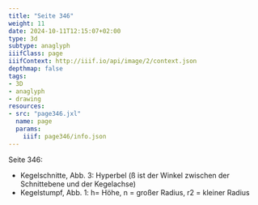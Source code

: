 ```yaml
---
title: "Seite 346"
weight: 11
date: 2024-10-11T12:15:07+02:00
type: 3d
subtype: anaglyph
iiifClass: page
iiifContext: http://iiif.io/api/image/2/context.json
depthmap: false
tags:
- 3D
- anaglyph
- drawing
resources:
- src: "page346.jxl"
  name: page
  params:
    iiif: page346/info.json
---
```


Seite 346:
* Kegelschnitte, Abb. 3: Hyperbel (ß ist der Winkel zwischen der Schnittebene und der Kegelachse)
* Kegelstumpf, Abb. 1: h= Höhe, n = großer Radius, r2 = kleiner Radius

